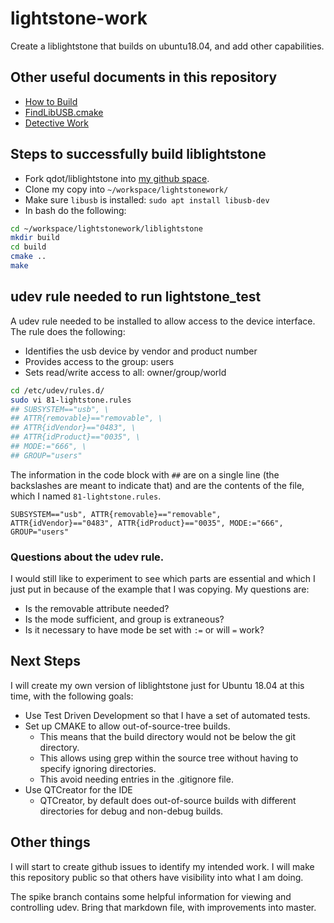 # lightstone-work
Create a liblightstone that builds on ubuntu18.04, and add other capabilities.

## Other useful documents in this repository

- [How to Build](build.md)
- [FindLibUSB.cmake](support/README.md)
- [Detective Work](tools/README.md)

## Steps to successfully build liblightstone

- Fork qdot/liblightstone into [my github space](https://github.com/mtromp/liblightstone).
- Clone my copy into `~/workspace/lightstonework/`
- Make sure `libusb` is installed: `sudo apt install libusb-dev`
- In bash do the following:
```bash
cd ~/workspace/lightstonework/liblightstone
mkdir build
cd build
cmake ..
make
```

## udev rule needed to run lightstone_test

A udev rule needed to be installed to allow access to the
device interface. The rule does the following:

- Identifies the usb device by vendor and product number
- Provides access to the group: users
- Sets read/write access to all: owner/group/world

```bash
cd /etc/udev/rules.d/
sudo vi 81-lightstone.rules
## SUBSYSTEM=="usb", \
## ATTR{removable}=="removable", \
## ATTR{idVendor}=="0483", \
## ATTR{idProduct}=="0035", \
## MODE:="666", \
## GROUP="users"
```

The information in the code block with `##` are on a single
line (the backslashes are meant to indicate that) and are
the contents of the file, which I named `81-lightstone.rules`.

`SUBSYSTEM=="usb", ATTR{removable}=="removable", ATTR{idVendor}=="0483", ATTR{idProduct}=="0035", MODE:="666", GROUP="users"`

### Questions about the udev rule.
I would still like to experiment to see which parts are
essential and which I just put in because of the example
that I was copying. My questions are:
- Is the removable attribute needed?
- Is the mode sufficient, and group is extraneous?
- Is it necessary to have mode be set with `:=` or will `=` work?

## Next Steps

I will create my own version of liblightstone just for
Ubuntu 18.04 at this time, with the following goals:
- Use Test Driven Development so that I have a set of automated tests.
- Set up CMAKE to allow out-of-source-tree builds.
  - This means that the build directory would not be
    below the git directory.
  - This allows using grep within the source tree without having to specify ignoring directories.
  - This avoid needing entries in the .gitignore file.
- Use QTCreator for the IDE
  - QTCreator, by default does out-of-source builds with different directories for debug and non-debug builds.


## Other things

I will start to create github issues to identify my intended work. I will make this repository public so that others have visibility into what I am doing.

The spike branch contains some helpful information for viewing and controlling udev. Bring that markdown file, with improvements into master.
